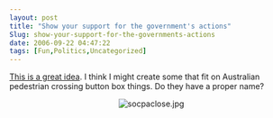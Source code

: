 ```yaml
---
layout: post
title: "Show your support for the government's actions"
Slug: show-your-support-for-the-governments-actions
date: 2006-09-22 04:47:22
tags: [Fun,Politics,Uncategorized]
---
```

[This is a great idea](http://www.spacehijackers.org/html/projects/voting/index.html). I think I might create some that fit on Australian pedestrian crossing button box things. Do they have a proper name? <div style="text-align: center">![socpaclose.jpg](https://bendechrai.com/wp-content/uploads/2006/09/socpaclose.jpg)</div>

